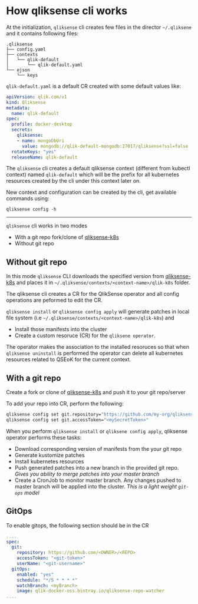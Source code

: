 # How qliksense cli works

At the initialization, `qliksense` cli creates few files in the director `~/.qliksene` and it contains following files:

```console
.qliksense
├── config.yaml
├── contexts
│   └── qlik-default
│       └── qlik-default.yaml
└── ejson
    └── keys
```

`qlik-default.yaml` is a default CR created with some default values like:

```yaml
apiVersion: qlik.com/v1
kind: Qliksense
metadata:
  name: qlik-default
spec:
  profile: docker-desktop
  secrets:
    qliksense:
    - name: mongoDbUri
      value: mongodb://qlik-default-mongodb:27017/qliksense?ssl=false
  rotateKeys: "yes"
  releaseName: qlik-default
```

The `qliksense` cli creates a default qliksense context (different from kubectl context) named `qlik-default` which will be the prefix for all kubernetes resources created by the cli under this context later on. 

New context and configuration can be created by the cli, get available commands using:

```console
qliksense config -h
```

---

`qliksense` cli works in two modes

- With a git repo fork/clone of [qliksense-k8s](https://github.com/qlik-oss/qliksense-k8s)
- Without git repo

## Without git repo

In this mode `qliksense` CLI downloads the specified version from [qliksense-k8s](https://github.com/qlik-oss/qliksense-k8s) and places it in `~/.qliksense/contexts/<context-name>/qlik-k8s` folder.

The qliksense cli creates a CR for the QlikSense operator and all config operations are peformed to edit the CR.

`qliksense install` or `qliksense config apply` will generate patches in local file system (i.e `~/.qliksense/contexts/<context-name>/qlik-k8s`) and

- Install those manifests into the cluster 
- Create a custom resoruce (CR) for the `qliksene operator`.

The operator makes the association to the installed resoruces so that when `qliksense uninstall` is performed the operator can delete all kubernetes resources related to QSEoK for the current context.

## With a git repo

Create a fork or clone of [qliksense-k8s](https://github.com/qlik-oss/qliksense-k8s) and push it to your git repo/server

To add your repo into CR, perform the following:

```bash
qliksense config set git.repository="https://github.com/my-org/qliksense-k8s"
qliksense config set git.accessToken="<mySecretToken>"
```

When you perform `qliksense install` or `qliksene config apply`, qliksense operator performs these tasks:

- Download corresponding version of manifests from the your git repo
- Generate kustomize patches
- Install kubernetes resources
- Push generated patches into a new branch in the provided git repo. _Gives you ability to merge patches into your master branch_
- Create a CronJob to monitor master branch. Any changes pushed to master branch will be applied into the cluster. _This is a light weight `git-ops` model_

## GitOps

To enable gitops, the following section should be in the CR

```yaml
....
spec:
  git:
    repository: https://github.com/<OWNER>/<REPO>
    accessToken: "<git-token>"
    userName: "<git-username>"
  gitOps:
    enabled: "yes"
    schedule: "*/5 * * * *"
    watchBranch: <myBranch>
    image: qlik-docker-oss.bintray.io/qliksense-repo-watcher
....
```

